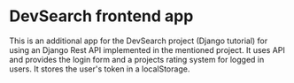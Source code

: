 # DevSearch frontend app

This is an additional app for the DevSearch project (Django tutorial) for using an Django Rest API implemented in the mentioned project.
It uses API and provides the login form and a projects rating system for logged in users. It stores the user's token in a localStorage.
